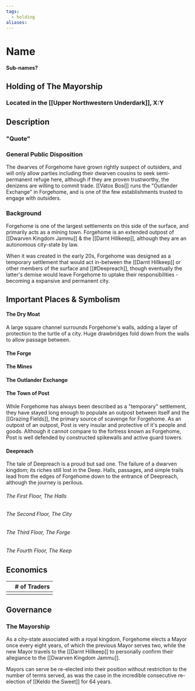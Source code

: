 ```yaml
---
tags:
  - holding
aliases:
---
```

# Name
#### Sub-names?
## Holding of The Mayorship
### Located in the [[Upper Northwestern Underdark]], X:Y
## Description
### "Quote"

### General Public Disposition
The dwarves of Forgehome have grown rightly suspect of outsiders, and will only allow parties including their dwarven cousins to seek semi-permanent refuge here, although if they are proven trustworthy, the denizens are willing to commit trade. [[Vatox Bosi]] runs the "Outlander Exchange" in Forgehome, and is one of the few establishments trusted to engage with outsiders.

### Background
Forgehome is one of the largest settlements on this side of the surface, and primarily acts as a mining town. Forgehome is an extended outpost of [[Dwarven Kingdom Jammu]] & the [[Darnt Hillkeep]], although they are an autonomous city-state by law.

When it was created in the early 20s, Forgehome was designed as a temporary settlement that would act in-between the [[Darnt Hillkeep]] or other members of the surface and [[#Deepreach]], though eventually the latter's demise would leave Forgehome to uptake their responsibilities - becoming a expansive and permanent city.

## Important Places & Symbolism
#### The Dry Moat
A large square channel surrounds Forgehome's walls, adding a layer of protection to the turtle of a city. Huge drawbridges fold down from the walls to allow passage between.

#### The Forge


#### The Mines


#### The Outlander Exchange


#### The Town of Post
While Forgehome has always been described as a "temporary" settlement, they have stayed long enough to populate an outpost between itself and the [[Grazing Fields]], the primary source of scavenge for Forgehome. As an outpost of an outpost, Post is very insular and protective of it's people and goods. Although it cannot compare to the fortress known as Forgehome, Post is well defended by constructed spikewalls and active guard towers.

#### Deepreach
The tale of Deepreach is a proud but sad one. The failure of a dwarven kingdom; its riches still lost in the Deep. Halls, passages, and simple trails lead from the edges of Forgehome down to the entrance of Deepreach, although the journey is perilous. 

###### The First Floor, The Halls
###### The Second Floor, The City
###### The Third Floor, The Forge
###### The Fourth Floor, The Keep

## Economics
|     | # of Traders |
| --- | ------------ |
|     |              |

## Governance
### The Mayorship
As a city-state associated with a royal kingdom, Forgehome elects a Mayor once every eight years, of which the previous Mayor serves two, while the new Mayor travels to the [[Darnt Hillkeep]] to personally confirm their allegiance to the [[Dwarven Kingdom Jammu]].

Mayors can serve be re-elected into their position without restriction to the number of terms served, as was the case in the incredible consecutive re-election of [[Keldo the Sweet]] for 64 years.